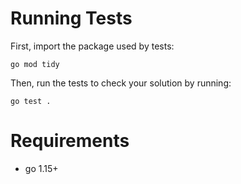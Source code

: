 # Running Tests

First, import the package used by tests:
```shell
go mod tidy
```
Then, run the tests to check your solution by running:
```shell
go test .
```

# Requirements
- go 1.15+